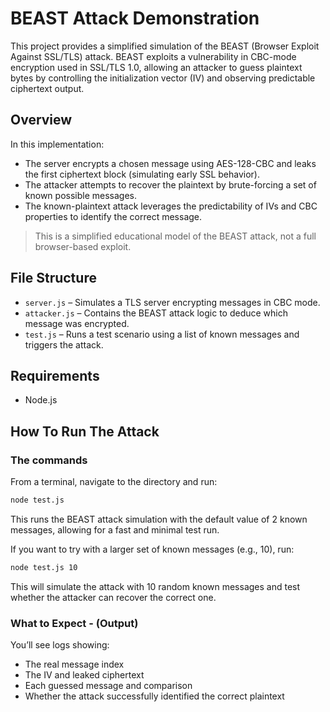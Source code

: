 # BEAST Attack Demonstration

This project provides a simplified simulation of the BEAST (Browser Exploit Against SSL/TLS) attack. BEAST exploits a vulnerability in CBC-mode encryption used in SSL/TLS 1.0, allowing an attacker to guess plaintext bytes by controlling the initialization vector (IV) and observing predictable ciphertext output.

## Overview

In this implementation:

- The server encrypts a chosen message using AES-128-CBC and leaks the first ciphertext block (simulating early SSL behavior).
- The attacker attempts to recover the plaintext by brute-forcing a set of known possible messages.
- The known-plaintext attack leverages the predictability of IVs and CBC properties to identify the correct message.

> This is a simplified educational model of the BEAST attack, not a full browser-based exploit.

## File Structure

- `server.js` – Simulates a TLS server encrypting messages in CBC mode.
- `attacker.js` – Contains the BEAST attack logic to deduce which message was encrypted.
- `test.js` – Runs a test scenario using a list of known messages and triggers the attack.

## Requirements
- Node.js 

## How To Run The Attack

### The commands
From a terminal, navigate to the directory and run:
```bash
node test.js
```
This runs the BEAST attack simulation with the default value of 2 known messages, allowing for a fast and minimal test run.

If you want to try with a larger set of known messages (e.g., 10), run:

```bash
node test.js 10
```
This will simulate the attack with 10 random known messages and test whether the attacker can recover the correct one.

### What to Expect - (Output)
You’ll see logs showing:
- The real message index
- The IV and leaked ciphertext
- Each guessed message and comparison
- Whether the attack successfully identified the correct plaintext